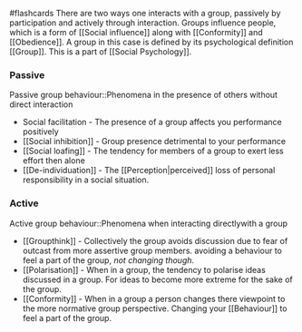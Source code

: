 #flashcards
There are two ways one interacts with a group, passively by participation and actively through interaction. Groups influence people, which is a form of [[Social influence]] along with [[Conformity]] and [[Obedience]]. A group in this case is defined by its psychological definition [[Group]]. This is a part of [[Social Psychology]].
### Passive
Passive group behaviour::Phenomena in the presence of others without direct interaction

* Social facilitation - The presence of a group affects you performance positively
* [[Social inhibition]] - Group presence detrimental to your performance
* [[Social loafing]] - The tendency for members of a group to exert less effort then alone
* [[De-individuation]] - The [[Perception|perceived]] loss of personal responsibility in a social situation.

### Active
Active group behaviour::Phenomena when interacting directlywith a group
* [[Groupthink]] - Collectively the group avoids discussion due to fear of outcast from more assertive group members. avoiding a behaviour to feel a part of the group, *not changing though*.
* [[Polarisation]] - When in a group, the tendency to polarise ideas discussed in a group. For ideas to become more extreme for the sake of the group.
* [[Conformity]] - When in a group a person changes there viewpoint to the more normative group perspective. Changing your [[Behaviour]] to feel a part of the group.
